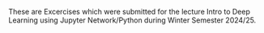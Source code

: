 These are Excercises which were submitted for the lecture Intro to Deep Learning using Jupyter Network/Python during Winter Semester 2024/25.
